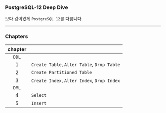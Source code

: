 ### PostgreSQL-12 Deep Dive

보다 깊이있게 `PostgreSQL 12`를 다룹니다.

---

### Chapters

| chapter |                                             |
| :-----: | ------------------------------------------- |
|  `DDL`  |                                             |
|    1    | `Create Table`, `Alter Table`, `Drop Table` |
|    2    | `Create Partitioned Table`                  |
|    3    | `Create Index`, `Alter Index`, `Drop Index` |
|  `DML`  |                                             |
|    4    | `Select`                                    |
|    5    | `Insert`                                    |
